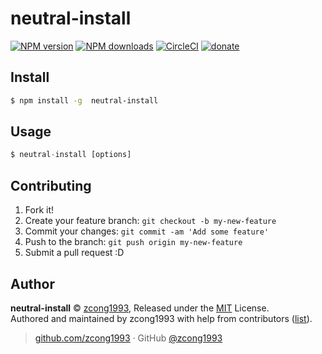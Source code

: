 # neutral-install

[![NPM version](https://img.shields.io/npm/v/neutral-install.svg?style=flat)](https://npmjs.com/package/neutral-install) [![NPM downloads](https://img.shields.io/npm/dm/neutral-install.svg?style=flat)](https://npmjs.com/package/neutral-install) [![CircleCI](https://circleci.com/gh/zcong1993/neutral-install/tree/master.svg?style=shield)](https://circleci.com/gh/zcong1993/neutral-install/tree/master)  [![donate](https://img.shields.io/badge/$-donate-ff69b4.svg?maxAge=2592000&style=flat)](https://github.com/zcong1993/donate)

## Install

```bash
$ npm install -g  neutral-install
```

## Usage

```js
$ neutral-install [options]
```

## Contributing

1. Fork it!
2. Create your feature branch: `git checkout -b my-new-feature`
3. Commit your changes: `git commit -am 'Add some feature'`
4. Push to the branch: `git push origin my-new-feature`
5. Submit a pull request :D


## Author

**neutral-install** © [zcong1993](https://github.com/zcong1993), Released under the [MIT](./LICENSE) License.<br>
Authored and maintained by zcong1993 with help from contributors ([list](https://github.com/zcong1993/neutral-install/contributors)).

> [github.com/zcong1993](https://github.com/zcong1993) · GitHub [@zcong1993](https://github.com/zcong1993)
